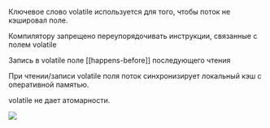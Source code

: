 Ключевое слово volatile используется для того, чтобы поток не кэшировал поле.  

Компилятору запрещено переупорядочивать инструкции, связанные с полем volatile  

Запись в volatile поле [[happens-before]] последующего чтения  

При чтении/записи volatile поля поток синхронизирует локальный кэш с оперативной памятью.

volatile не дает атомарности.

![](Pasted%20image%2020250113155249.png)